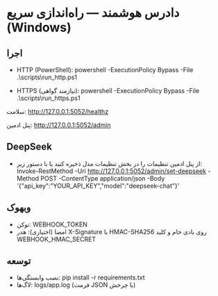 # دادرس هوشمند — راه‌اندازی سریع (Windows)

## اجرا

- HTTP (PowerShell):
  powershell -ExecutionPolicy Bypass -File .\scripts\run_http.ps1

- HTTPS (نیازمند گواهی):
  powershell -ExecutionPolicy Bypass -File .\scripts\run_https.ps1

سلامت: http://127.0.0.1:5052/healthz

پنل ادمین: http://127.0.0.1:5052/admin

## DeepSeek
- از پنل ادمین تنظیمات را در بخش تنظیمات مدل ذخیره کنید یا با دستور زیر:
  Invoke-RestMethod -Uri http://127.0.0.1:5052/admin/set-deepseek -Method POST -ContentType application/json -Body '{"api_key":"YOUR_API_KEY","model":"deepseek-chat"}'

## وبهوک
- توکن: WEBHOOK_TOKEN
- امضا (اختیاری): هدر X-Signature با HMAC-SHA256 روی بادی خام و کلید WEBHOOK_HMAC_SECRET

## توسعه
- نصب وابستگی‌ها: pip install -r requirements.txt
- لاگ‌ها: logs/app.log (فرمت JSON با چرخش)

